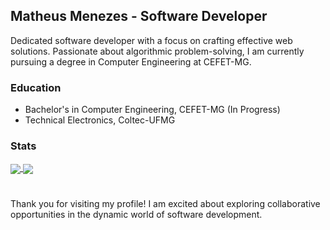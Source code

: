 ## Matheus Menezes - Software Developer

Dedicated software developer with a focus on crafting effective web solutions. Passionate about algorithmic problem-solving, I am currently pursuing a degree in Computer Engineering at CEFET-MG.

### Education
- Bachelor's in Computer Engineering, CEFET-MG (In Progress)
- Technical Electronics, Coltec-UFMG

### Stats
<a href="https://github.com/MatheusMnz/github-readme-stats#gh-dark-mode-only">
  <img align="center" src="https://github-readme-stats.vercel.app/api?username=MatheusMnz&show_icons=true&rank_icon=github&theme=radical#gh-dark-mode-only" />
</a>
<a href="https://github.com/MatheusMnz/github-readme-stats#gh-dark-mode-only">
  <img align="center" src="https://github-readme-stats.vercel.app/api/top-langs/?username=MatheusMnz&layout=compact&theme=radical&hide_progress=true" />
</a>


#
Thank you for visiting my profile! I am excited about exploring collaborative opportunities in the dynamic world of software development.
